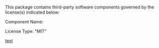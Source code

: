 This package contains third-party software components governed by the license(s) indicated below:

Component Name: <Component Name>

License Type: "MIT"

[text](url)

    